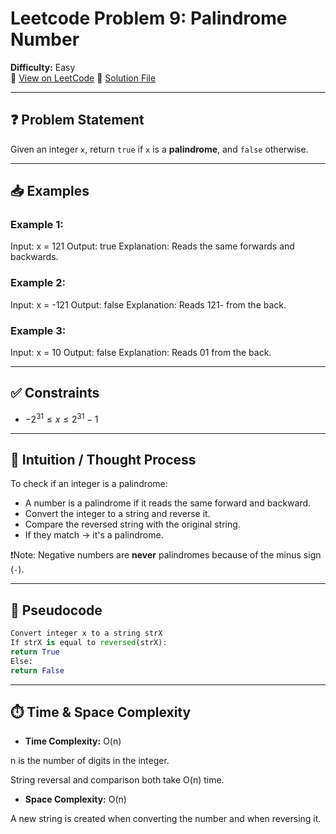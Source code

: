 # Leetcode Problem 9: Palindrome Number

**Difficulty:** Easy  
🔗 [View on LeetCode](https://leetcode.com/problems/palindrome-number/)
📄 [Solution File](./palindrome_number.py)

---

## ❓ Problem Statement

Given an integer `x`, return `true` if `x` is a **palindrome**, and `false` otherwise.

---

## 📥 Examples

### Example 1:

Input: x = 121
Output: true
Explanation: Reads the same forwards and backwards.

### Example 2:

Input: x = -121
Output: false
Explanation: Reads 121- from the back.

### Example 3:

Input: x = 10
Output: false
Explanation: Reads 01 from the back.

---

## ✅ Constraints
- $-2^{31} \leq x \leq 2^{31} - 1$

---

## 🧠 Intuition / Thought Process

To check if an integer is a palindrome:

- A number is a palindrome if it reads the same forward and backward.
- Convert the integer to a string and reverse it.
- Compare the reversed string with the original string.
- If they match → it's a palindrome.

❗Note: Negative numbers are **never** palindromes because of the minus sign (`-`).

---

## 🔄 Pseudocode
```python
Convert integer x to a string strX
If strX is equal to reversed(strX):
return True
Else:
return False
```
---

## ⏱️ Time & Space Complexity

- **Time Complexity:** O(n)

n is the number of digits in the integer.

String reversal and comparison both take O(n) time.

- **Space Complexity:** O(n)

A new string is created when converting the number and when reversing it.